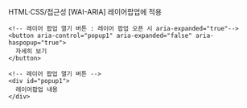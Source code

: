 HTML·CSS/접근성
[WAI-ARIA] 레이어팝업에 적용

```
<!-- 레이어 팝업 열기 버튼 : 레이어 팝업 오픈 시 aria-expanded="true"-->
<button aria-control="popup1" aria-expanded="false" aria-haspopup="true">
  자세히 보기
</button>

<!-- 레이어 팝업 열기 버튼 -->
<div id="popup1">
  레이어팝업 내용
</div>
```